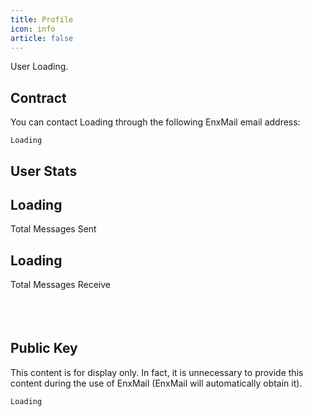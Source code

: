 ```yaml
---
title: Profile
icon: info
article: false
---
```


User <span class="unit.username">Loading</span>.

## Contract

You can contact <span class="unit.username">Loading</span> through the following EnxMail email address:

<div class="language-text line-numbers-mode" data-ext="text"><pre class="language-text"><code class="unit._fingerprint">Loading</code></pre><div class="line-numbers" aria-hidden="true"><div class="line-number"></div></div></div>

## User Stats

<div class="home project" style="min-height: 200px;">
<div class="features" style="transition: transform 0.25s ease-in-out 0.16s, opacity 0.25s ease-in-out 0.16s; transform: translateY(0px); opacity: 1; border-top: none;">
<div class="feature"><span class="icon iconfont icon-comment"></span><h2 class="unit.sent">Loading</h2><p>Total Messages Sent</p></div>
<div class="feature"><span class="icon iconfont icon-any"></span><h2 class="unit.receive">Loading</h2><p>Total Messages Receive</p></div>
</div>
</div>

## Public Key

This content is for display only. In fact, it is unnecessary to provide this content during the use of EnxMail (EnxMail will automatically obtain it).

<div class="language-text line-numbers-mode" data-ext="text"><pre class="language-text"><code class="unit.public_key">Loading</code></pre><div class="line-numbers" aria-hidden="true"><div class="line-number"></div></div></div>